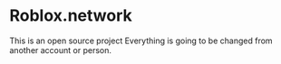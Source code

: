 # Roblox.network
This is an open source project Everything is going to be changed from another account or person.
